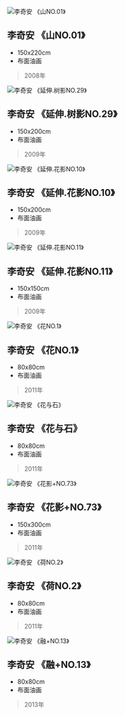 ![李奇安 《山NO.01》](https://cdn.jsdelivr.net/gh/Noah-Li2012/LiQiAnStudio@main/images/李奇安+++《山NO.01》150x220cm+++布面油画+++2008年.JPG)
## 李奇安 《山NO.01》
- 150x220cm
- 布面油画
> 2008年

![李奇安 《延伸.树影NO.29》](https://cdn.jsdelivr.net/gh/Noah-Li2012/LiQiAnStudio1@main/images/李奇安+++《延伸.树影NO.29+》150x200cm+++布面油画+++2009年.jpg)
## 李奇安 《延伸.树影NO.29》
- 150x200cm
- 布面油画
> 2009年

![李奇安 《延伸.花影NO.10》](https://cdn.jsdelivr.net/gh/Noah-Li2012/LiQiAnStudio1@main/images/李奇安+++《延伸.花影NO.10》150x200cm+++布面油画+++2009年.jpg)
## 李奇安 《延伸.花影NO.10》
- 150x200cm
- 布面油画
> 2009年

![李奇安 《延伸.花影NO.11》](https://cdn.jsdelivr.net/gh/Noah-Li2012/LiQiAnStudio1@main/images/李奇安+++《延伸.花影NO.11》150x150cm+++布面油画+++2009年.jpg)
## 李奇安 《延伸.花影NO.11》
- 150x150cm
- 布面油画
> 2009年

![李奇安 《花NO.1》](https://cdn.jsdelivr.net/gh/Noah-Li2012/LiQiAnStudio1@main/images/李奇安+++《花NO.1》+80x80cm+++布面油画+++2011年.jpg)
## 李奇安 《花NO.1》
- 80x80cm
- 布面油画
> 2011年

![李奇安 《花与石》](https://cdn.jsdelivr.net/gh/Noah-Li2012/LiQiAnStudio1@main/images/李奇安+++《花与石》+80x80cm+++布面油画+++2011年.jpg)
## 李奇安 《花与石》
- 80x80cm
- 布面油画
> 2011年

![李奇安 《花影+NO.73》](https://cdn.jsdelivr.net/gh/Noah-Li2012/LiQiAnStudio1@main/images/李奇安+++《花影+NO.73》+150x300cm++布面油画+++2011年.jpg)
## 李奇安 《花影+NO.73》
- 150x300cm
- 布面油画
> 2011年

![李奇安 《荷NO.2》](https://cdn.jsdelivr.net/gh/Noah-Li2012/LiQiAnStudio1@main/images/李奇安+++《荷NO.2》+80x80cm+++布面油画+++2011年.jpg)
## 李奇安 《荷NO.2》
- 80x80cm
- 布面油画
> 2011年

![李奇安 《融+NO.13》](https://cdn.jsdelivr.net/gh/Noah-Li2012/LiQiAnStudio1@main/images/李奇安+++《融+NO.13》+80x80cm+++布面油画+++2013年.jpg)
## 李奇安 《融+NO.13》
- 80x80cm
- 布面油画
> 2013年
